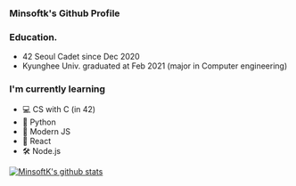 ### Minsoftk's Github Profile



### Education.
- 42 Seoul Cadet since Dec 2020
- Kyunghee Univ. graduated at Feb 2021 (major in Computer engineering)

### I'm currently learning

- 💻 CS with C (in 42)
- 📕 Python
- 🌳 Modern JS
- 🥊 React
- 🛠 Node.js

[![MinsoftK's github stats](https://github-readme-stats.vercel.app/api?username=minsoftk&count_private=true&show_icons=true&theme=buefy&hide=issues,contribs)](https://github.com/anuraghazra/github-readme-stats)
